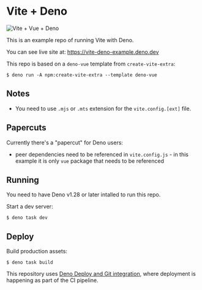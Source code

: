 # Vite + Deno

<img src="./public/vite-deno.svg" title="Vite + Vue + Deno"/>

This is an example repo of running Vite with Deno.

You can see live site at: https://vite-deno-example.deno.dev

This repo is based on a `deno-vue` template from `create-vite-extra`:

```
$ deno run -A npm:create-vite-extra --template deno-vue
```

## Notes

- You need to use `.mjs` or `.mts` extension for the `vite.config.[ext]` file.

## Papercuts

Currently there's a "papercut" for Deno users:

- peer dependencies need to be referenced in `vite.config.js` - in this example
  it is only `vue` package that needs to be referenced

## Running

You need to have Deno v1.28 or later intalled to run this repo.

Start a dev server:

```
$ deno task dev
```

## Deploy

Build production assets:

```
$ deno task build
```

This repository uses
[Deno Deploy and Git integration](https://deno.com/deploy/docs/projects#git-integration),
where deployment is happening as part of the CI pipeline.
